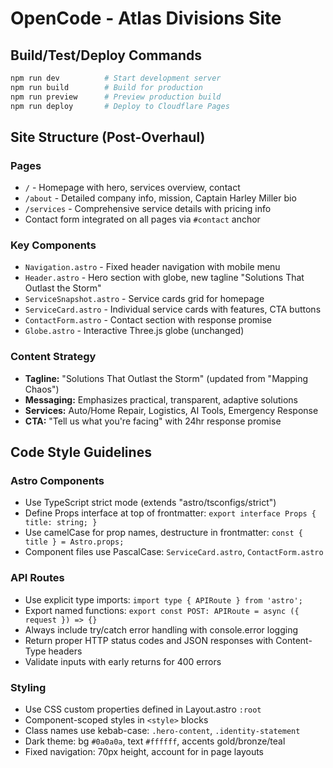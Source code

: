 # OpenCode - Atlas Divisions Site

## Build/Test/Deploy Commands
```bash
npm run dev          # Start development server
npm run build        # Build for production
npm run preview      # Preview production build
npm run deploy       # Deploy to Cloudflare Pages
```

## Site Structure (Post-Overhaul)

### Pages
- `/` - Homepage with hero, services overview, contact
- `/about` - Detailed company info, mission, Captain Harley Miller bio
- `/services` - Comprehensive service details with pricing info
- Contact form integrated on all pages via `#contact` anchor

### Key Components
- `Navigation.astro` - Fixed header navigation with mobile menu
- `Header.astro` - Hero section with globe, new tagline "Solutions That Outlast the Storm"
- `ServiceSnapshot.astro` - Service cards grid for homepage
- `ServiceCard.astro` - Individual service cards with features, CTA buttons
- `ContactForm.astro` - Contact section with response promise
- `Globe.astro` - Interactive Three.js globe (unchanged)

### Content Strategy
- **Tagline:** "Solutions That Outlast the Storm" (updated from "Mapping Chaos")
- **Messaging:** Emphasizes practical, transparent, adaptive solutions
- **Services:** Auto/Home Repair, Logistics, AI Tools, Emergency Response
- **CTA:** "Tell us what you're facing" with 24hr response promise

## Code Style Guidelines

### Astro Components
- Use TypeScript strict mode (extends "astro/tsconfigs/strict")
- Define Props interface at top of frontmatter: `export interface Props { title: string; }`
- Use camelCase for prop names, destructure in frontmatter: `const { title } = Astro.props;`
- Component files use PascalCase: `ServiceCard.astro`, `ContactForm.astro`

### API Routes
- Use explicit type imports: `import type { APIRoute } from 'astro';`
- Export named functions: `export const POST: APIRoute = async ({ request }) => {}`
- Always include try/catch error handling with console.error logging
- Return proper HTTP status codes and JSON responses with Content-Type headers
- Validate inputs with early returns for 400 errors

### Styling
- Use CSS custom properties defined in Layout.astro `:root`
- Component-scoped styles in `<style>` blocks
- Class names use kebab-case: `.hero-content`, `.identity-statement`
- Dark theme: bg `#0a0a0a`, text `#ffffff`, accents gold/bronze/teal
- Fixed navigation: 70px height, account for in page layouts